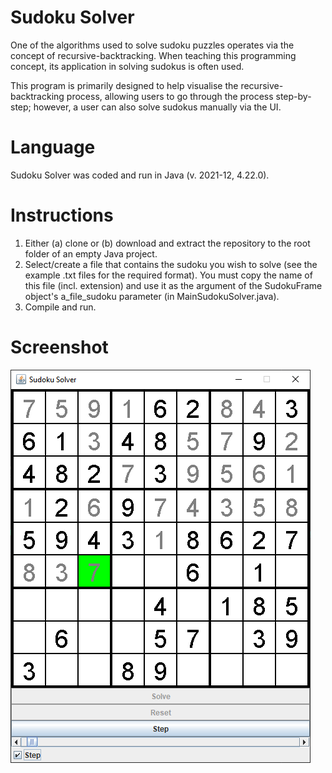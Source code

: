 
# Sudoku Solver

One of the algorithms used to solve sudoku puzzles operates via the concept of recursive-backtracking. When teaching this programming concept, its application in solving sudokus is often used. 

This program is primarily designed to help visualise the recursive-backtracking process, allowing users to go through the process step-by-step; however, a user can also solve sudokus manually via the UI.


# Language

Sudoku Solver was coded and run in Java (v. 2021-12, 4.22.0).


# Instructions

1. Either (a) clone or (b) download and extract the repository to the root folder of an empty Java project.
2. Select/create a file that contains the sudoku you wish to solve (see the example .txt files for the required format). You must copy the name of this file (incl. extension) and use it as the argument of the SudokuFrame object's a_file_sudoku parameter (in MainSudokuSolver.java).
3. Compile and run.


# Screenshot

![Sudoku Solver Example Image](images/screenshot_sudoku_solver.PNG)

